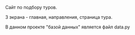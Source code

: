 Сайт по подбору туров.

3 экрана - главная, направления, страница тура.

В данном проекте "базой данных" является файл data.py
